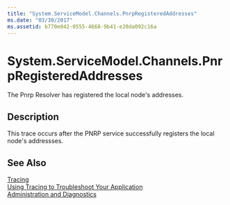 ```yaml
---
title: "System.ServiceModel.Channels.PnrpRegisteredAddresses"
ms.date: "03/30/2017"
ms.assetid: b770e042-0555-4668-9b41-e20da092c16a
---
```

# System.ServiceModel.Channels.PnrpRegisteredAddresses
The Pnrp Resolver has registered the local node's addresses.  
  
## Description  
 This trace occurs after the PNRP service successfully registers the local node's addressses.  
  
## See Also  
 [Tracing](../../../../../docs/framework/wcf/diagnostics/tracing/index.md)  
 [Using Tracing to Troubleshoot Your Application](../../../../../docs/framework/wcf/diagnostics/tracing/using-tracing-to-troubleshoot-your-application.md)  
 [Administration and Diagnostics](../../../../../docs/framework/wcf/diagnostics/index.md)
